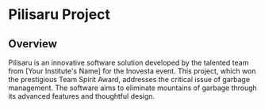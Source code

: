 # Pilisaru Project

## Overview

Pilisaru is an innovative software solution developed by the talented team from [Your Institute's Name] for the Inovesta event. This project, which won the prestigious Team Spirit Award, addresses the critical issue of garbage management. The software aims to eliminate mountains of garbage through its advanced features and thoughtful design.
